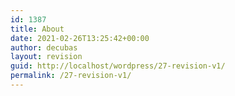 ```yaml
---
id: 1387
title: About
date: 2021-02-26T13:25:42+00:00
author: decubas
layout: revision
guid: http://localhost/wordpress/27-revision-v1/
permalink: /27-revision-v1/
---
```

